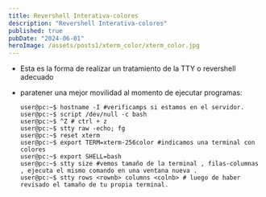 ```yaml
---
title: Revershell Interativa-colores
description: "Revershell Interativa-colores"
published: true
pubDate: "2024-06-01"
heroImage: /assets/posts1/xterm_color/xterm_color.jpg
---
```



- Esta es la forma de realizar un tratamiento de la TTY o revershell adecuado
- paratener una mejor movilidad al momento de ejecutar programas:

	```console
	user@pc:~$ hostname -I #verificamps si estamos en el servidor.
	user@pc:~$ script /dev/null -c bash
	user@pc:~$ ^Z # ctrl + z
	user@pc:~$ stty raw -echo; fg
	user@pc:~$ reset xterm
	user@pc:~$ export TERM=xterm-256color #indicamos una terminal con colores
	user@pc:~$ export SHELL=bash
	user@pc:~$ stty size #vemos tamaño de la terminal , filas-columnas , ejecuta el mismo comando en una ventana nueva .
	user@pc:~$ stty rows <rownb> columns <colnb> # luego de haber revisado el tamaño de tu propia terminal.
	```

<span>
<i class="fa fa-copy"></i>
</span>
